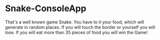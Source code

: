 # Snake-ConsoleApp
That's a well known game Snake. You have to it your food, which will generate in random places. 
If you will touch the border or yourself you will lose. 
If you will eat more than 35 pieces of food you will win the Game!
